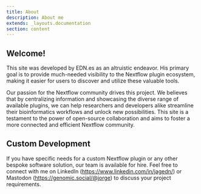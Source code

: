 ```yaml
---
title: About
description: About me
extends: _layouts.documentation
section: content
---
```


## Welcome! 

This site was developed by EDN.es as an altruistic endeavor. His primary goal is to provide much-needed visibility to the Nextflow plugin ecosystem, making it easier for users to discover and utilize these valuable tools.

Our passion for the Nextflow community drives this project. We believes that by centralizing information and showcasing the diverse range of available plugins, we can help researchers and developers alike streamline their bioinformatics workflows and unlock new possibilities. This site is a testament to the power of open-source collaboration and aims to foster a more connected and efficient Nextflow community.

## Custom Development

If you have specific needs for a custom Nextflow plugin or any other bespoke software solution, our team is available for hire. Feel free to connect with me on LinkedIn
(https://www.linkedin.com/in/jagedn/) or Mastodon (https://genomic.social/@jorge)
to discuss your project requirements.